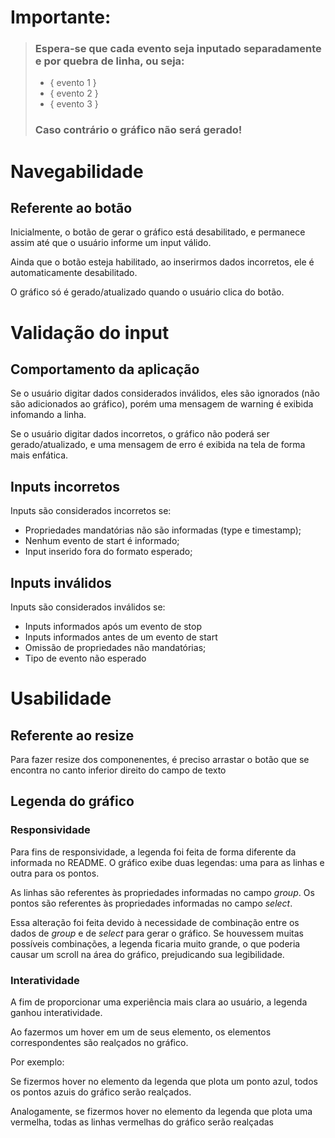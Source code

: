 
# Importante:

> ### Espera-se que cada evento seja inputado separadamente e por quebra de linha, ou seja:
> * { evento 1 }
> * { evento 2 } 
> * { evento 3 }
>
> ### Caso contrário o gráfico não será gerado!

# Navegabilidade

## Referente ao botão

Inicialmente, o botão de gerar o gráfico está desabilitado, e permanece assim até que o usuário informe um input válido.

Ainda que o botão esteja habilitado, ao inserirmos dados incorretos, ele é automaticamente desabilitado.

O gráfico só é gerado/atualizado quando o usuário clica do botão.

# Validação do input

## Comportamento da aplicação

Se o usuário digitar dados considerados inválidos, eles são ignorados (não são adicionados ao gráfico), porém uma mensagem de warning é exibida infomando a linha.

Se o usuário digitar dados incorretos, o gráfico não poderá ser gerado/atualizado, e uma mensagem de erro é exibida na tela de forma mais enfática. 

## Inputs incorretos

Inputs são considerados incorretos se: 

* Propriedades mandatórias não são informadas (type e timestamp);
* Nenhum evento de start é informado;
* Input inserido fora do formato esperado;

## Inputs inválidos

Inputs são considerados inválidos se: 

* Inputs informados após um evento de stop
* Inputs informados antes de um evento de start
* Omissão de propriedades não mandatórias;
* Tipo de evento não esperado

# Usabilidade

## Referente ao resize

Para fazer resize dos componenentes, é preciso arrastar o botão que se encontra no canto inferior direito do campo de texto

## Legenda do gráfico

### Responsividade

Para fins de responsividade, a legenda foi feita de forma diferente da informada no README. O gráfico exibe duas legendas: uma para as linhas e outra para os pontos.

As linhas são referentes às propriedades informadas no campo *group*.
Os pontos são referentes às propriedades informadas no campo *select*.

Essa alteração foi feita devido à necessidade de combinação entre os dados de *group* e de *select* para gerar o gráfico. Se houvessem muitas possíveis combinações, a legenda ficaria muito grande, o que poderia causar um scroll na área do gráfico, prejudicando sua legibilidade.

### Interatividade

A fim de proporcionar uma experiência mais clara ao usuário, a legenda ganhou interatividade. 

Ao fazermos um hover em um de seus elemento, os elementos correspondentes são realçados no gráfico. 

Por exemplo: 

Se fizermos hover no elemento da legenda que plota um ponto azul, todos os pontos azuis do gráfico serão realçados.

Analogamente, se fizermos hover no elemento da legenda que plota uma vermelha, todas as linhas vermelhas do gráfico serão realçadas
